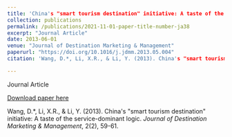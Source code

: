 ```yaml
---
title: 'China's "smart tourism destination" initiative: A taste of the service-dominant logic'
collection: publications
permalink: /publications/2021-11-01-paper-title-number-ja38
excerpt: "Journal Article"
date: 2013-06-01
venue: "Journal of Destination Marketing & Management"
paperurl: "https://doi.org/10.1016/j.jdmm.2013.05.004"
citation: 'Wang, D.*, Li, X.R., & Li, Y. (2013). China's "smart tourism destination" initiative: A taste of the service-dominant logic. <i>Journal of Destination Marketing & Management</i>, 2(2), 59-61.'

---
```

Journal Article

[Download paper here](https://doi.org/10.1016/j.jdmm.2013.05.004)

Wang, D.*, Li, X.R., & Li, Y. (2013). China's "smart tourism destination" initiative: A taste of the service-dominant logic. <i>Journal of Destination Marketing & Management</i>, 2(2), 59-61.

